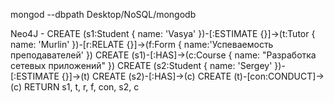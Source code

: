 mongod --dbpath Desktop/NoSQL/mongodb

Neo4J -
CREATE (s1:Student { name: 'Vasya' })-[:ESTIMATE {}]->(t:Tutor { name: 'Murlin' })-[r:RELATE {}]->(f:Form { name:'Успеваемость преподавателей' })
CREATE (s1)-[:HAS]->(c:Course { name: "Разработка сетевых приложений" })
CREATE (s2:Student { name: 'Sergey' })-[:ESTIMATE {}]->(t)
CREATE (s2)-[:HAS]->(c)
CREATE (t)-[con:CONDUCT]->(c)
RETURN s1, t, r, f, con, s2, c
